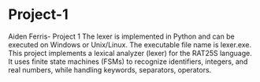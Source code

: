 # Project-1
Aiden Ferris- Project 1
The lexer is implemented in Python and can be executed on Windows or Unix/Linux. The executable file name is lexer.exe. This project implements a lexical analyzer (lexer) for the RAT25S language. It uses finite state machines (FSMs) to recognize identifiers, integers, and real numbers, while handling keywords, separators, operators.

